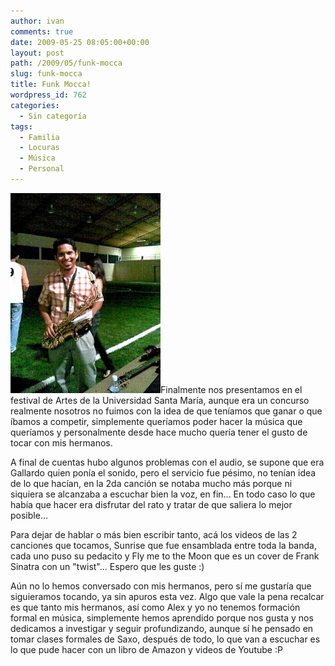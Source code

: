 ```yaml
---
author: ivan
comments: true
date: 2009-05-25 08:05:00+00:00
layout: post
path: /2009/05/funk-mocca
slug: funk-mocca
title: Funk Mocca!
wordpress_id: 762
categories:
  - Sin categoría
tags:
  - Familia
  - Locuras
  - Música
  - Personal
---
```


[![](./4738_98611447296_674927296_1922889_4749393_n.jpg)](http://2.bp.blogspot.com/_T2UWuNJg3dQ/ShoL3iWPi7I/AAAAAAAABgs/xxqwtHsQIl4/s1600-h/4738_98611447296_674927296_1922889_4749393_n.jpg)Finalmente nos presentamos en el festival de Artes de la Universidad Santa María, aunque era un concurso realmente nosotros no fuimos con la idea de que teníamos que ganar o que íbamos a competir, simplemente queríamos poder hacer la música que queríamos y personalmente desde hace mucho quería tener el gusto de tocar con mis hermanos.

A final de cuentas hubo algunos problemas con el audio, se supone que era Gallardo quien ponía el sonido, pero el servicio fue pésimo, no tenían idea de lo que hacían, en la 2da canción se notaba mucho más porque ni siquiera se alcanzaba a escuchar bien la voz, en fin... En todo caso lo que había que hacer era disfrutar del rato y tratar de que saliera lo mejor posible...

Para dejar de hablar o más bien escribir tanto, acá los videos de las 2 canciones que tocamos, Sunrise que fue ensamblada entre toda la banda, cada uno puso su pedacito y Fly me to the Moon que es un cover de Frank Sinatra con un "twist"... Espero que les guste :)

Aún no lo hemos conversado con mis hermanos, pero sí me gustaría que siguieramos tocando, ya sin apuros esta vez. Algo que vale la pena recalcar es que tanto mis hermanos, así como Alex y yo no tenemos formación formal en música, simplemente hemos aprendido porque nos gusta y nos dedicamos a investigar y seguir profundizando, aunque sí he pensado en tomar clases formales de Saxo, después de todo, lo que van a escuchar es lo que pude hacer con un libro de Amazon y videos de Youtube :P
